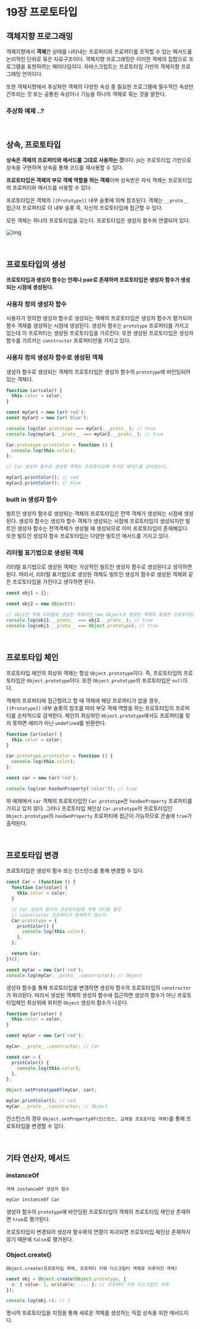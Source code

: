 # 19장 프로토타입

## 객체지향 프로그래밍

객체지향에서 **객체**란 상태를 나타내는 프로퍼티와 프로퍼티를 조작할 수 있는 메서드를 논리적인 단위로 묶은 자료구조이다. 객체지향 프로그래밍은 이러한 객체의 집합으로 프로그램을 표현하려는 패러다임이다. 자바스크립트는 프로토타입 기반의 객체지향 프로그래밍 언어이다.

또한 객체지향에서 추상화란 객체의 다양한 속성 중 필요한 프로그램에 필수적인 속성만 간추리는 것 또는 공통된 속성이나 기능을 하나의 객체로 묶는 것을 말한다.

### 추상화 예제 ..?

<br>

## 상속, 프로토타입

**상속은 객체의 프로퍼티와 메서드를 그대로 사용하는 것**이다. js는 프로토타입 기반으로 상속을 구현하며 상속을 통해 코드를 재사용할 수 있다.

**프로토타입은 객체의 부모 객체 역할을 하는 객체**이며 상속받은 자식 객체는 프로토타입의 프로퍼티와 메서드를 사용할 수 있다.

프로토타입은 객체의 `[[Prototype]]` 내부 슬롯에 의해 참조된다. 객체는 `__proto__` 접근자 프로퍼티로 이 내부 슬롯 즉, 자신의 프로토타입에 접근할 수 있다.

모든 객체는 하나의 프로토타입을 갖는다. 프로토타입은 생성자 함수와 연결되어 있다.

![img](https://www.howdy-mj.me/static/a88859306abea59f9f7b0277f510fe8c/891d5/connect.png)

<br>

## 프로토타입의 생성

**프로토타입과 생성자 함수는 언제나 pair로 존재하며 프로토타입은 생성자 함수가 생성되는 시점에 생성된다.**

### 사용자 정의 생성자 함수

사용자가 정의한 생성자 함수로 생성되는 객체의 프로토타입은 생성자 함수가 평가되어 함수 객체를 생성하는 시점에 생성된다. 생성자 함수는 `prototype` 프로퍼티를 가지고 있는데 이 프로퍼티는 생성된 프로토타입을 가르킨다. 또한 생성된 프로토타입은 생성자 함수를 가르키는 `constructor` 프로퍼티만을 가지고 있다.

### 사용자 정의 생성자 함수로 생성된 객체

생성자 함수로 생성되는 객체의 프로토타입은 생성자 함수의 `prototype`에 바인딩되어있는 객체다.

```js
function Car(color) {
  this.color = color;
}

const myCar1 = new Car('red');
const myCar2 = new Car('blue');

console.log(Car.prototype === myCar1.__proto__); // true
console.log(myCar1.__proto__ === myCar2.__proto__); // true

Car.prototype.printColor = function () {
  console.log(this.color);
};

// Car 생성자 함수로 생성된 객체는 프로토타입에 추가된 메서드를 상속받는다.

myCar1.printColor(); // red
myCar2.printColor(); // blue
```

### built in 생성자 함수

빌트인 생성자 함수로 생성되는 객체의 프로토타입은 전역 객체가 생성되는 시점에 생성된다. 생성자 함수는 생성자 함수 객체가 생성되는 시점에 프로토타입이 생성되지만 빌트인 생성자 함수는 전역객체가 생성될 때 생성되므로 이미 프로토타입이 존재해있다. 또한 빌트인 생성자 함수 프로토타입는 다양한 빌트인 메서드를 가지고 있다.

### 리터럴 표기법으로 생성된 객체

리터럴 표기법으로 생성된 객체는 가상적인 빌트인 생성자 함수로 생성된다고 생각하면 된다. 따라서, 리터럴 표기법으로 생성된 객체도 빌트인 생성자 함수로 생성된 객체와 같은 프로토타입을 가진다고 생각하면 된다.

```js
const obj1 = {};

const obj2 = new Object();

// obj1은 객체 리터럴로 생성된 객체지만 new Object로 생성된 객체와 동일한 프로토타입을 가진다.
console.log(obj1.__proto__ === obj2.__proto__); // true
console.log(obj1.__proto__ === Object.prototype); // true
```

<br>

## 프로토타입 체인

프로토타입 체인의 최상위 객체는 항상 `Object.prototype`이다. 즉, 프로토타입의 프로토타입은 `Object.prototype`이다. 또한 `Object.prototype`의 프로토타입은 `null`이다.

객체의 프로퍼티에 접근할려고 할 때 객체에 해당 프로퍼티가 없을 경우, `[[Prototype]]` 내부 슬롯의 참조를 따라 부모 객체 역할을 하는 프로토타입의 프로퍼티를 순차적으로 검색한다. 체인의 최상위인 `Object.prototype`에서도 프로퍼티를 찾지 못하면 에러가 아닌 `undefined`를 반환한다.

```js
function Car(color) {
  this.color = color;
}

Car.prototype.printColor = function () {
  console.log(this.color);
};

const car = new Car('red');

console.log(car.hasOwnProperty('color')); // true
```

위 예제에서 `car` 객체의 프로토타입인 `Car.prototype`은 `hasOwnProperty` 프로퍼티를 가지고 있지 않다. 그러나 프로토타입 체인상 `Car.prototype`의 프로토타입인 `Object.prototype`의 `hasOwnProperty` 프로퍼티에 접근이 가능하므로 콘솔에 `true`가 출력된다.

<br>

## 프로토타입 변경

프로토타입은 생성자 함수 또는 인스턴스를 통해 변경할 수 있다.

```js
const Car = (function () {
  function Car(color) {
    this.color = color;
  }

  // Car 생성자 함수의 프로토타입에 객체 리터럴 할당
  // constructor 프로퍼티가 존재하지 않는다.
  Car.prototype = {
    printColor() {
      console.log(this.color);
    },
  };

  return Car;
})();

const myCar = new Car('red');
console.log(myCar.__proto__.constructor); // Object
```

생성자 함수를 통해 프로토타입을 변경하면 생성자 함수의 프로토타입의 `constructor`가 파괴된다. 따라서 생성된 객체의 생성자 함수에 접근하면 생성자 함수가 아닌 프로토타입체인 최상위에 위치한 `Object` 생성자 함수가 나온다.

```js
function Car(color) {
  this.color = color;
}

const myCar = new Car('red');

myCar.__proto__.constructor; // Car

const car = {
  printColor() {
    console.log(this.color);
  },
};

Object.setPrototypeOf(myCar, car);

myCar.printColor(); // red
myCar.__proto__.constructor; // Object
```

인스턴스의 경우 `Object.setPropertyOf(인스턴스, 교체할 프로토타입 객체)`를 통해 프로토타입을 변경할 수 있다.

<br>

## 기타 연산자, 메서드

### instanceOf

`객체 instanceOf 생성자 함수`

```js
myCar instanceOf Car
```

생성자 함수의 `prototype`에 바인딩된 프로토타입이 객체의 프로토타입 체인상 존재하면 `true`로 평가된다.

프로토타입이 변경되어 생성자 함수와의 연결이 파괴되면 프로토타입 체인상 존재하지않기 때문에 `false`로 평가된다.

### Object.create()

`Object.create(프로토타입 객체, 프로퍼티 키와 디스크립터 객체로 이루어진 객체)`

```js
const obj = Object.create(Object.prototype, {
  x: { value: 1, writable: .... }; // 프로퍼티 키와 디스크립터 객체
});

console.log(obj.x); // 1
```

명시적 프로토타입을 지정을 통해 새로운 객체를 생성하는 직접 상속을 위한 메서드이다.
